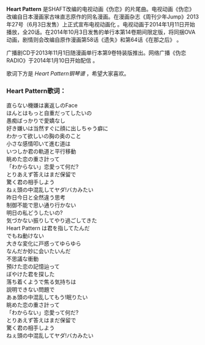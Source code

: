 

**Heart Pattern**
是SHAFT改编的电视动画《伪恋》的片尾曲。电视动画《伪恋》改编自日本漫画家古味直志原作的同名漫画。在漫画杂志《周刊少年Jump》2013年27号（6月3日发售）上正式宣布电视动画化
。电视动画于2014年1月11日开始播放，全20话。在2014年10月3日发售的单行本第14卷期间限定版，将同捆OVA动画，剧情则会改编自原作漫画第58话《遗失》和第64话《在那之后》
。

  
广播剧CD于2013年11月1日随漫画单行本第9卷特装版推出。网络广播《伪恋 RADIO》于2014年1月10日开始配信 。

  
歌词下方是 _Heart Pattern钢琴谱_ ，希望大家喜欢。

### Heart Pattern歌词：

直らない機嫌は裏返しのFace  
ほんとはもっと自重だってしたいの  
愚痴ばっかりで愛嬌なし  
好き嫌いは当然すぐに顔に出しちゃう癖に  
わかって欲しいの胸の奥のこと  
小さな感情叩いて進む道は  
いつしか君の軌道と平行移動  
眺めた恋の重さ計って  
「わからない」恋愛って何だ?  
とりあえず答えはまだ保留で  
驚く君の相手しよう  
ねぇ頭の中混乱してヤダ!バカみたい  
昨日今日と全然違う思考  
制御不能で思い通り行かない  
明日の私どうしたいの?  
気づかない振りしてやり過ごしてきた  
Heart Pattern は君を指してたんだ  
でもね動けない  
大きな変化に戸惑ってゆらゆら  
なんだか妙に会いたいんだ  
不思議な衝動  
預けた恋の記憶辿って  
ぼやけた君を探した  
落ち着くようで焦る気持ちは  
説明できない問題で  
あぁ頭の中混乱してもう!眠りたい  
眺めた恋の重さ計って  
「わからない」恋愛って何だ?  
とりあえず答えはまだ保留で  
驚く君の相手しよう  
ねぇ頭の中混乱してヤダ!バカみたい

